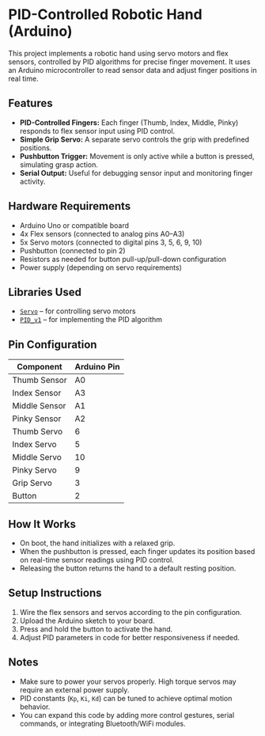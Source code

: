 # PID-Controlled Robotic Hand (Arduino)

This project implements a robotic hand using servo motors and flex sensors, controlled by PID algorithms for precise finger movement. It uses an Arduino microcontroller to read sensor data and adjust finger positions in real time.

## Features

- **PID-Controlled Fingers:** Each finger (Thumb, Index, Middle, Pinky) responds to flex sensor input using PID control.
- **Simple Grip Servo:** A separate servo controls the grip with predefined positions.
- **Pushbutton Trigger:** Movement is only active while a button is pressed, simulating grasp action.
- **Serial Output:** Useful for debugging sensor input and monitoring finger activity.

## Hardware Requirements

- Arduino Uno or compatible board
- 4x Flex sensors (connected to analog pins A0–A3)
- 5x Servo motors (connected to digital pins 3, 5, 6, 9, 10)
- Pushbutton (connected to pin 2)
- Resistors as needed for button pull-up/pull-down configuration
- Power supply (depending on servo requirements)

## Libraries Used

- [`Servo`](https://www.arduino.cc/en/Reference/Servo) – for controlling servo motors
- [`PID_v1`](https://playground.arduino.cc/Code/PIDLibrary/) – for implementing the PID algorithm

## Pin Configuration

| Component       | Arduino Pin |
|----------------|-------------|
| Thumb Sensor   | A0          |
| Index Sensor   | A3          |
| Middle Sensor  | A1          |
| Pinky Sensor   | A2          |
| Thumb Servo    | 6           |
| Index Servo    | 5           |
| Middle Servo   | 10          |
| Pinky Servo    | 9           |
| Grip Servo     | 3           |
| Button         | 2           |

## How It Works

- On boot, the hand initializes with a relaxed grip.
- When the pushbutton is pressed, each finger updates its position based on real-time sensor readings using PID control.
- Releasing the button returns the hand to a default resting position.

## Setup Instructions

1. Wire the flex sensors and servos according to the pin configuration.
2. Upload the Arduino sketch to your board.
3. Press and hold the button to activate the hand.
4. Adjust PID parameters in code for better responsiveness if needed.

## Notes

- Make sure to power your servos properly. High torque servos may require an external power supply.
- PID constants (`Kp`, `Ki`, `Kd`) can be tuned to achieve optimal motion behavior.
- You can expand this code by adding more control gestures, serial commands, or integrating Bluetooth/WiFi modules.
